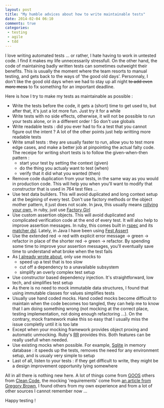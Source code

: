 ```yaml
---
layout: post
title: "My humble advices about how to write maintainable tests"
date: 2014-02-04 06:10
comments: true
categories:
 - testing
 - agile
 - tdd
---
```

I love writing automated tests ... or rather, I hate having to work in untested code. I find it makes my life unnecessarily stressfull. On the other hand, the code of maintaining badly written tests can sometimes outweight their benefits. This is usually the moment where the team resorts to manual testing, and gets back to the ways of 'the good old days'. Personnaly, I don't like the good old days when we had to stay up all night ~~to add even more mess~~ to fix something for an important deadline.

Here is how I try to make my tests as maintainable as possible :

* Write the tests before the code, it gets a (short) time to get used to, but after that, it's just a lot more fun. Just try it for a while
* Write tests with no side effects, otherwise, it will not be possible to run your tests alone, or in a different order ! So don't use globals
* Write readable tests : did you ever had to fix a test that you cannot figure out the intent ? A lot of the other points just help writting more readable tests
* Write small tests : they are usually faster to run, allow you to test more edge cases, and make a better job at pinpointing the actual falty code. The receipe for writing short tests is to follow the given-when-then pattern :
    * start your test by setting the context (given)
    * do the thing you actualy want to test (when)
    * verify that it did what you wanted (then)
* Remove code duplication from your tests, in the same way as you would in production code. This will help you when you'll want to modify that constructor that is used in 764 test files ...
* Use test data builders. This will avoid duplicated and long context setup at the begining of every test. Don't use factory methods or the object mother pattern, it just does not scale. In java, this usually means [rollying your own](http://www.natpryce.com/articles/000714.html), in ruby, just use [Factory Girl](https://github.com/thoughtbot/factory_girl)
* Use custom assertion objects. This will avoid duplicated and complicated verification code at the end of every test. It will also help to improve assertion messages. In ruby, this comes built in [rspec](http://rspec.info/) and its [matcher dsl](https://www.relishapp.com/rspec/rspec-expectations/v/2-0/docs/matchers/define-matcher). Lately, in Java I have been using [Fest Assert](https://github.com/alexruiz/fest-assert-2.x)
* Use the extended red -> red with explicit error message -> green -> refactor in place of the shorter red -> green -> refactor. By spending some time to improve your assertion messages, you'll eventually save time to understand what broke when the test fails
* As [I already wrote about](http://philippe.bourgau.net/hitting-the-middle-ground-between-classicist-and-mockist-tdd/), only use mocks to
    * speed up a test that is too slow
    * cut off a dependency to a unavailable subsystem
    * simplify an overly complex test setup
* Use constructor based dependency injection. It's straightforward, low tech, and simplifies test setup
* As there is no need to mock immutable data structures, I found that using immutable classes for values simplifies tests
* Usually use hand coded mocks. Hand coded mocks become difficult to maintain when the code becomes too tangled, they can help me to know that I am doing something wrong (not mocking at the correct place, testing implementation, not doing enough refactoring ...). On the contrary, mock framework make this so easy that I usually miss the issue completly until it is too late
* Except when your mocking framework provides object proxing and automatic unmocking. Ruby's [RR](http://rr.github.io/rr/) provides this. Both features can be really usefull when needed.
* Use existing mocks when possible. For example, [Sqlite](http://www.sqlite.org/) in memory database : it speeds up the tests, removes the need for any environment setup, and is usualy very simple to setup
* Last of all, listen to your tests : if they get difficult to write, they might be a design improvement opportunity lying somewhere

All in all there is nothing new here. A lot of things come from [GOOS](http://www.amazon.com/Growing-Object-Oriented-Software-Guided-Tests/dp/0321503627/ref=sr_1_1?ie=UTF8&qid=1391579113&sr=8-1&keywords=growing+object-oriented+software+guided+by+tests) others from [Clean Code](http://www.amazon.com/Clean-Code-Handbook-Software-Craftsmanship/dp/0132350882/ref=pd_bxgy_b_text_y), the mocking 'requirements' come from [an article from Gregory Brown](http://blog.rubybestpractices.com/posts/gregory/052-issue-20-thoughts-on-mocking.html), I found others from my own experience and from a lot of other sources I cannot remember now ...

Happy testing !


